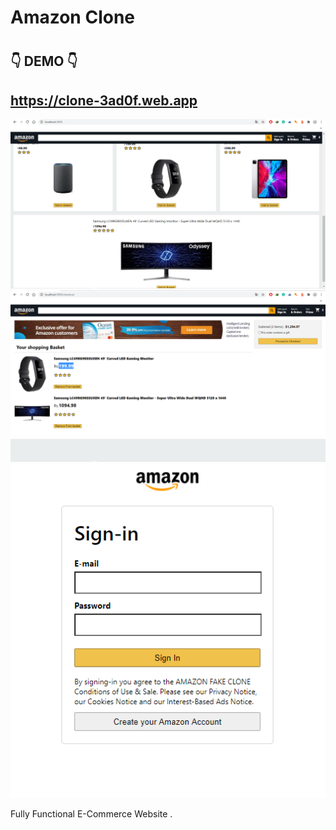 # Amazon Clone

#

## 👇 DEMO 👇

## https://clone-3ad0f.web.app

![](scrennam.PNG)
![](screen_Amazon.PNG)
![](Sign-in.PNG)

Fully Functional E-Commerce Website .
